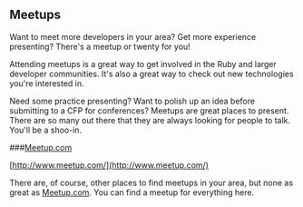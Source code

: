 ## Meetups

Want to meet more developers in your area? Get more experience presenting? There's a meetup or twenty for you!

Attending meetups is a great way to get involved in the Ruby and larger developer communities. It's also a great way to check out new technologies you're interested in.

Need some practice presenting? Want to polish up an idea before submitting to a CFP for conferences? Meetups are great places to present. There are so many out there that they are always looking for people to talk. You'll be a shoo-in.

###[Meetup.com](http://www.meetup.com/)

[http://www.meetup.com/](http://www.meetup.com/)

There are, of course, other places to find meetups in your area, but none as great as [Meetup.com](http://www.meetup.com/). You can find a meetup for everything here.